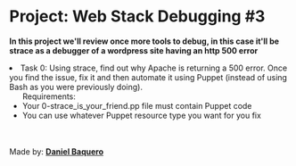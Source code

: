 <html>
<h1>Project: Web Stack Debugging #3</h1>
<p><strong>In this project we'll review once more tools to debug, in this case it'll be strace as a debugger of a wordpress site having an http 500 error</strong></p>
<body>
<li>Task 0: Using strace, find out why Apache is returning a 500 error. Once you find the issue, fix it and then automate it using Puppet (instead of using Bash as you were previously doing).
<ul>Requirements:
<li>Your 0-strace_is_your_friend.pp file must contain Puppet code</li>
<li>You can use whatever Puppet resource type you want for you fix</li>
</ul>
</li>
</body>
<br>
<br>
<footer>Made by: <strong><a href="https://github.com/DanielBaquero28">Daniel Baquero</a></strong></footer>
</html>

